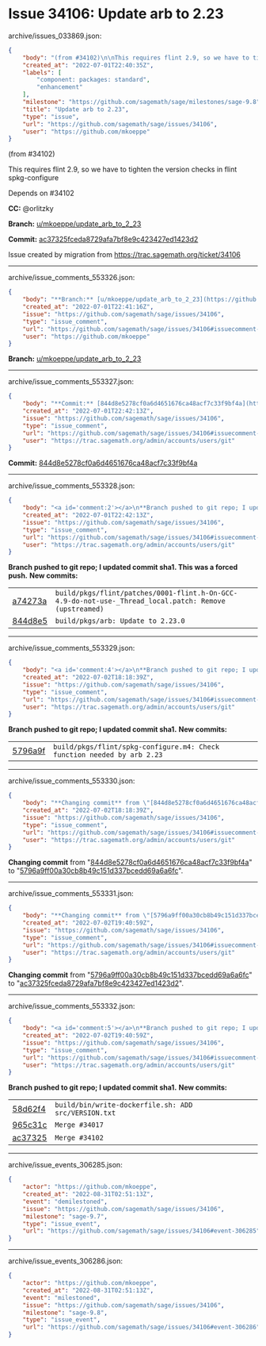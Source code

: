 # Issue 34106: Update arb to 2.23

archive/issues_033869.json:
```json
{
    "body": "(from #34102)\n\nThis requires flint 2.9, so we have to tighten the version checks in flint spkg-configure\n\n\nDepends on #34102\n\n**CC:**  @orlitzky\n\n**Branch:** [u/mkoeppe/update_arb_to_2_23](https://github.com/sagemath/sagetrac-mirror/tree/u/mkoeppe/update_arb_to_2_23)\n\n**Commit:** [ac37325fceda8729afa7bf8e9c423427ed1423d2](https://github.com/sagemath/sagetrac-mirror/commit/ac37325fceda8729afa7bf8e9c423427ed1423d2)\n\nIssue created by migration from https://trac.sagemath.org/ticket/34106\n\n",
    "created_at": "2022-07-01T22:40:35Z",
    "labels": [
        "component: packages: standard",
        "enhancement"
    ],
    "milestone": "https://github.com/sagemath/sage/milestones/sage-9.8",
    "title": "Update arb to 2.23",
    "type": "issue",
    "url": "https://github.com/sagemath/sage/issues/34106",
    "user": "https://github.com/mkoeppe"
}
```
(from #34102)

This requires flint 2.9, so we have to tighten the version checks in flint spkg-configure


Depends on #34102

**CC:**  @orlitzky

**Branch:** [u/mkoeppe/update_arb_to_2_23](https://github.com/sagemath/sagetrac-mirror/tree/u/mkoeppe/update_arb_to_2_23)

**Commit:** [ac37325fceda8729afa7bf8e9c423427ed1423d2](https://github.com/sagemath/sagetrac-mirror/commit/ac37325fceda8729afa7bf8e9c423427ed1423d2)

Issue created by migration from https://trac.sagemath.org/ticket/34106





---

archive/issue_comments_553326.json:
```json
{
    "body": "**Branch:** [u/mkoeppe/update_arb_to_2_23](https://github.com/sagemath/sagetrac-mirror/tree/u/mkoeppe/update_arb_to_2_23)",
    "created_at": "2022-07-01T22:41:16Z",
    "issue": "https://github.com/sagemath/sage/issues/34106",
    "type": "issue_comment",
    "url": "https://github.com/sagemath/sage/issues/34106#issuecomment-553326",
    "user": "https://github.com/mkoeppe"
}
```

**Branch:** [u/mkoeppe/update_arb_to_2_23](https://github.com/sagemath/sagetrac-mirror/tree/u/mkoeppe/update_arb_to_2_23)



---

archive/issue_comments_553327.json:
```json
{
    "body": "**Commit:** [844d8e5278cf0a6d4651676ca48acf7c33f9bf4a](https://github.com/sagemath/sagetrac-mirror/commit/844d8e5278cf0a6d4651676ca48acf7c33f9bf4a)",
    "created_at": "2022-07-01T22:42:13Z",
    "issue": "https://github.com/sagemath/sage/issues/34106",
    "type": "issue_comment",
    "url": "https://github.com/sagemath/sage/issues/34106#issuecomment-553327",
    "user": "https://trac.sagemath.org/admin/accounts/users/git"
}
```

**Commit:** [844d8e5278cf0a6d4651676ca48acf7c33f9bf4a](https://github.com/sagemath/sagetrac-mirror/commit/844d8e5278cf0a6d4651676ca48acf7c33f9bf4a)



---

archive/issue_comments_553328.json:
```json
{
    "body": "<a id='comment:2'></a>\n**Branch pushed to git repo; I updated commit sha1. This was a forced push.** **New commits:**\n<table><tr><td><a href=\"https://github.com/sagemath/sagetrac-mirror/commit/a74273a9047396a9db78d08fc81a7e99df627439\">a74273a</a></td><td><code>build/pkgs/flint/patches/0001-flint.h-On-GCC-4.9-do-not-use-_Thread_local.patch: Remove (upstreamed)</code></td></tr><tr><td><a href=\"https://github.com/sagemath/sagetrac-mirror/commit/844d8e5278cf0a6d4651676ca48acf7c33f9bf4a\">844d8e5</a></td><td><code>build/pkgs/arb: Update to 2.23.0</code></td></tr></table>\n",
    "created_at": "2022-07-01T22:42:13Z",
    "issue": "https://github.com/sagemath/sage/issues/34106",
    "type": "issue_comment",
    "url": "https://github.com/sagemath/sage/issues/34106#issuecomment-553328",
    "user": "https://trac.sagemath.org/admin/accounts/users/git"
}
```

<a id='comment:2'></a>
**Branch pushed to git repo; I updated commit sha1. This was a forced push.** **New commits:**
<table><tr><td><a href="https://github.com/sagemath/sagetrac-mirror/commit/a74273a9047396a9db78d08fc81a7e99df627439">a74273a</a></td><td><code>build/pkgs/flint/patches/0001-flint.h-On-GCC-4.9-do-not-use-_Thread_local.patch: Remove (upstreamed)</code></td></tr><tr><td><a href="https://github.com/sagemath/sagetrac-mirror/commit/844d8e5278cf0a6d4651676ca48acf7c33f9bf4a">844d8e5</a></td><td><code>build/pkgs/arb: Update to 2.23.0</code></td></tr></table>




---

archive/issue_comments_553329.json:
```json
{
    "body": "<a id='comment:4'></a>\n**Branch pushed to git repo; I updated commit sha1.** **New commits:**\n<table><tr><td><a href=\"https://github.com/sagemath/sagetrac-mirror/commit/5796a9ff00a30cb8b49c151d337bcedd69a6a6fc\">5796a9f</a></td><td><code>build/pkgs/flint/spkg-configure.m4: Check function needed by arb 2.23</code></td></tr></table>\n",
    "created_at": "2022-07-02T18:18:39Z",
    "issue": "https://github.com/sagemath/sage/issues/34106",
    "type": "issue_comment",
    "url": "https://github.com/sagemath/sage/issues/34106#issuecomment-553329",
    "user": "https://trac.sagemath.org/admin/accounts/users/git"
}
```

<a id='comment:4'></a>
**Branch pushed to git repo; I updated commit sha1.** **New commits:**
<table><tr><td><a href="https://github.com/sagemath/sagetrac-mirror/commit/5796a9ff00a30cb8b49c151d337bcedd69a6a6fc">5796a9f</a></td><td><code>build/pkgs/flint/spkg-configure.m4: Check function needed by arb 2.23</code></td></tr></table>




---

archive/issue_comments_553330.json:
```json
{
    "body": "**Changing commit** from \"[844d8e5278cf0a6d4651676ca48acf7c33f9bf4a](https://github.com/sagemath/sagetrac-mirror/commit/844d8e5278cf0a6d4651676ca48acf7c33f9bf4a)\" to \"[5796a9ff00a30cb8b49c151d337bcedd69a6a6fc](https://github.com/sagemath/sagetrac-mirror/commit/5796a9ff00a30cb8b49c151d337bcedd69a6a6fc)\".",
    "created_at": "2022-07-02T18:18:39Z",
    "issue": "https://github.com/sagemath/sage/issues/34106",
    "type": "issue_comment",
    "url": "https://github.com/sagemath/sage/issues/34106#issuecomment-553330",
    "user": "https://trac.sagemath.org/admin/accounts/users/git"
}
```

**Changing commit** from "[844d8e5278cf0a6d4651676ca48acf7c33f9bf4a](https://github.com/sagemath/sagetrac-mirror/commit/844d8e5278cf0a6d4651676ca48acf7c33f9bf4a)" to "[5796a9ff00a30cb8b49c151d337bcedd69a6a6fc](https://github.com/sagemath/sagetrac-mirror/commit/5796a9ff00a30cb8b49c151d337bcedd69a6a6fc)".



---

archive/issue_comments_553331.json:
```json
{
    "body": "**Changing commit** from \"[5796a9ff00a30cb8b49c151d337bcedd69a6a6fc](https://github.com/sagemath/sagetrac-mirror/commit/5796a9ff00a30cb8b49c151d337bcedd69a6a6fc)\" to \"[ac37325fceda8729afa7bf8e9c423427ed1423d2](https://github.com/sagemath/sagetrac-mirror/commit/ac37325fceda8729afa7bf8e9c423427ed1423d2)\".",
    "created_at": "2022-07-02T19:40:59Z",
    "issue": "https://github.com/sagemath/sage/issues/34106",
    "type": "issue_comment",
    "url": "https://github.com/sagemath/sage/issues/34106#issuecomment-553331",
    "user": "https://trac.sagemath.org/admin/accounts/users/git"
}
```

**Changing commit** from "[5796a9ff00a30cb8b49c151d337bcedd69a6a6fc](https://github.com/sagemath/sagetrac-mirror/commit/5796a9ff00a30cb8b49c151d337bcedd69a6a6fc)" to "[ac37325fceda8729afa7bf8e9c423427ed1423d2](https://github.com/sagemath/sagetrac-mirror/commit/ac37325fceda8729afa7bf8e9c423427ed1423d2)".



---

archive/issue_comments_553332.json:
```json
{
    "body": "<a id='comment:5'></a>\n**Branch pushed to git repo; I updated commit sha1.** **New commits:**\n<table><tr><td><a href=\"https://github.com/sagemath/sagetrac-mirror/commit/58d62f4e22ee7d7f8f38665ab5f40961f811e2ac\">58d62f4</a></td><td><code>build/bin/write-dockerfile.sh: ADD src/VERSION.txt</code></td></tr><tr><td><a href=\"https://github.com/sagemath/sagetrac-mirror/commit/965c31c3c9ba5dadeec750b9f079f2b3671eaf3f\">965c31c</a></td><td><code>Merge #34017</code></td></tr><tr><td><a href=\"https://github.com/sagemath/sagetrac-mirror/commit/ac37325fceda8729afa7bf8e9c423427ed1423d2\">ac37325</a></td><td><code>Merge #34102</code></td></tr></table>\n",
    "created_at": "2022-07-02T19:40:59Z",
    "issue": "https://github.com/sagemath/sage/issues/34106",
    "type": "issue_comment",
    "url": "https://github.com/sagemath/sage/issues/34106#issuecomment-553332",
    "user": "https://trac.sagemath.org/admin/accounts/users/git"
}
```

<a id='comment:5'></a>
**Branch pushed to git repo; I updated commit sha1.** **New commits:**
<table><tr><td><a href="https://github.com/sagemath/sagetrac-mirror/commit/58d62f4e22ee7d7f8f38665ab5f40961f811e2ac">58d62f4</a></td><td><code>build/bin/write-dockerfile.sh: ADD src/VERSION.txt</code></td></tr><tr><td><a href="https://github.com/sagemath/sagetrac-mirror/commit/965c31c3c9ba5dadeec750b9f079f2b3671eaf3f">965c31c</a></td><td><code>Merge #34017</code></td></tr><tr><td><a href="https://github.com/sagemath/sagetrac-mirror/commit/ac37325fceda8729afa7bf8e9c423427ed1423d2">ac37325</a></td><td><code>Merge #34102</code></td></tr></table>




---

archive/issue_events_306285.json:
```json
{
    "actor": "https://github.com/mkoeppe",
    "created_at": "2022-08-31T02:51:13Z",
    "event": "demilestoned",
    "issue": "https://github.com/sagemath/sage/issues/34106",
    "milestone": "sage-9.7",
    "type": "issue_event",
    "url": "https://github.com/sagemath/sage/issues/34106#event-306285"
}
```



---

archive/issue_events_306286.json:
```json
{
    "actor": "https://github.com/mkoeppe",
    "created_at": "2022-08-31T02:51:13Z",
    "event": "milestoned",
    "issue": "https://github.com/sagemath/sage/issues/34106",
    "milestone": "sage-9.8",
    "type": "issue_event",
    "url": "https://github.com/sagemath/sage/issues/34106#event-306286"
}
```
